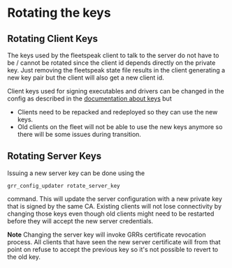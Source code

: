 # Rotating the keys

## Rotating Client Keys ##

The keys used by the fleetspeak client to talk to the server do not have to be / cannot be rotated since the client id depends directly on the private key. Just removing the fleetspeak state file results in the client generating a new key pair but the client will also get a new client id.

Client keys used for signing executables and drivers can be changed in the config as described in the [documentation about keys](which-keys-and-how.md) but

- Clients need to be repacked and redeployed so they can use the new keys.
- Old clients on the fleet will not be able to use the new keys anymore so there will be some issues during transition.


## Rotating Server Keys ##

Issuing a new server key can be done using the
```docker
grr_config_updater rotate_server_key
```
command. This will update the server configuration with a new private key that is signed by the same CA. Existing clients will not lose connectivity by changing those keys even though old clients might need to be restarted before they will accept the new server credentials.

**Note** Changing the server key will invoke GRRs certificate revocation process. All clients that have seen the new server certificate will from that point on refuse to accept the previous key so it's not possible to revert to the old key.

